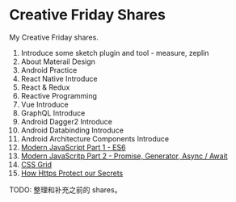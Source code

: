 # Creative Friday Shares

My Creative Friday shares.

1. Introduce some sketch plugin and tool - measure, zeplin
1. About Materail Design
1. Android Practice
1. React Native Introduce
1. React & Redux
1. Reactive Programming
1. Vue Introduce
1. GraphQL Introduce
1. Android Dagger2 Introduce
1. Android Databinding Introduce
1. Android Architecture Components Introduce
1. [Modern JavaScript Part 1 - ES6](./cf-modern-js/cf-modern-js-1.md)
1. [Modern JavaScritp Part 2 - Promise, Generator, Async / Await](./cf-modern-js/cf-modern-js-2.md)
1. [CSS Grid](./cf-css-grid/cf-css-grid.md)
1. [How Https Protect our Secrets](./cf-https/keynote.md)

TODO: 整理和补充之前的 shares。
